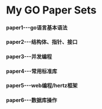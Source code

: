 # My GO Paper Sets

#### paper1---go语言基本语法

#### paper2---结构体、指针、接口

#### paper3---并发编程

#### paper4---常用标准库

#### paper5---web编程/hertz框架

#### paper6---数据库操作